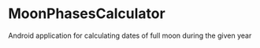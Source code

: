 # MoonPhasesCalculator
Android application for calculating dates of full moon during the given year
